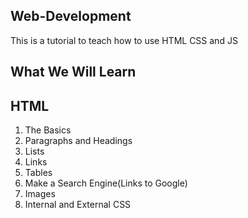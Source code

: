 Web-Development
----------------
This is a tutorial to teach how to use HTML CSS and JS

What We Will Learn
-------------------
HTML
-----
1. The Basics          
2. Paragraphs and Headings    
3. Lists                      
4. Links
5. Tables
6. Make a Search Engine(Links to Google)
7. Images
8. Internal and External CSS
